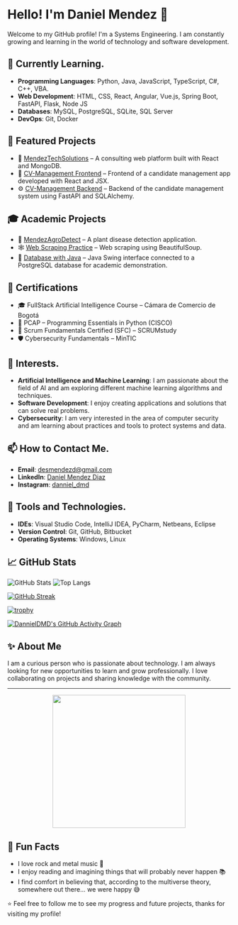 # Hello! I'm Daniel Mendez 👋

Welcome to my GitHub profile! I'm a Systems Engineering. I am constantly growing and learning in the world of technology and software development.

## 🌱 Currently Learning.

- **Programming Languages**: Python, Java, JavaScript, TypeScript, C#, C++, VBA.
- **Web Development**: HTML, CSS, React, Angular, Vue.js, Spring Boot, FastAPI, Flask, Node JS
- **Databases**: MySQL, PostgreSQL, SQLite, SQL Server
- **DevOps**: Git, Docker


## 🚀 Featured Projects

- 🧠 [MendezTechSolutions](https://github.com/DannielDMD/MendezTechSolutions.git) – A consulting web platform built with React and MongoDB.
- 📝 [CV-Management Frontend](https://github.com/DannielDMD/Cv-Managments-Front-JSX.git) – Frontend of a candidate management app developed with React and JSX.
- ⚙️ [CV-Management Backend](https://github.com/DannielDMD/CV_Management.git) – Backend of the candidate management system using FastAPI and SQLAlchemy.


## 🎓 Academic Projects

- 🌿 [MendezAgroDetect](https://github.com/DannielDMD/MendezAgroDetect.git) – A plant disease detection application.
- 🕸️ [Web Scraping Practice](https://github.com/DannielDMD/Web-Scraping.git) – Web scraping using BeautifulSoup.
- 🐘 [Database with Java](https://github.com/DannielDMD/DataBaseWithJava.git) – Java Swing interface connected to a PostgreSQL database for academic demonstration.

## 📜 Certifications

- 🎓 FullStack Artificial Intelligence Course – Cámara de Comercio de Bogotá
- 🐍 PCAP – Programming Essentials in Python (CISCO)
- 🔄 Scrum Fundamentals Certified (SFC) – SCRUMstudy
- 🛡️ Cybersecurity Fundamentals – MinTIC



## 🎯 Interests.

- **Artificial Intelligence and Machine Learning**: I am passionate about the field of AI and am exploring different machine learning algorithms and techniques.
- **Software Development**: I enjoy creating applications and solutions that can solve real problems.
- **Cybersecurity**: I am very interested in the area of computer security and am learning about practices and tools to protect systems and data.

## 📫 How to Contact Me.

- **Email**: [desmendezd@gmail.com](mailto:desmendezd@gmail.com)
- **LinkedIn**: [Daniel Mendez Diaz](https://www.linkedin.com/in/daniel-m%C3%A9ndez-9a128b258/)
- **Instagram**: [danniel_dmd](https://www.instagram.com/danniel_dmd/)

## 🔧 Tools and Technologies.

- **IDEs**: Visual Studio Code, IntelliJ IDEA, PyCharm, Netbeans, Eclipse
- **Version Control**: Git, GitHub, Bitbucket
- **Operating Systems**: Windows, Linux



## 📈 GitHub Stats

![GitHub Stats](https://github-readme-stats.vercel.app/api?username=DannielDMD&show_icons=true&theme=radical)
![Top Langs](https://github-readme-stats.vercel.app/api/top-langs/?username=DannielDMD&layout=compact&theme=radical)

[![GitHub Streak](https://streak-stats.demolab.com?user=DannielDMD&theme=radical&date_format=M%20j%5B%2C%20Y%5D)](https://git.io/streak-stats)

[![trophy](https://github-profile-trophy.vercel.app/?username=DannielDMD&theme=radical&row=2&column=3)](https://github.com/ryo-ma/github-profile-trophy)

[![DannielDMD's GitHub Activity Graph](https://github-readme-activity-graph.vercel.app/graph?username=DannielDMD&theme=radical)](https://github.com/Ashutosh00710/github-readme-activity-graph)


## ✨ About Me

I am a curious person who is passionate about technology. I am always looking for new opportunities to learn and grow professionally. I love collaborating on projects and sharing knowledge with the community.

---
<p align="center">
  <img src="https://media.giphy.com/media/qgQUggAC3Pfv687qPC/giphy.gif" width="300">
</p>


## 🎸 Fun Facts

- I love rock and metal music 🤘
- I enjoy reading and imagining things that will probably never happen 📚
- I find comfort in believing that, according to the multiverse theory, somewhere out there... we were happy 😅

⭐️ Feel free to follow me to see my progress and future projects, thanks for visiting my profile!

